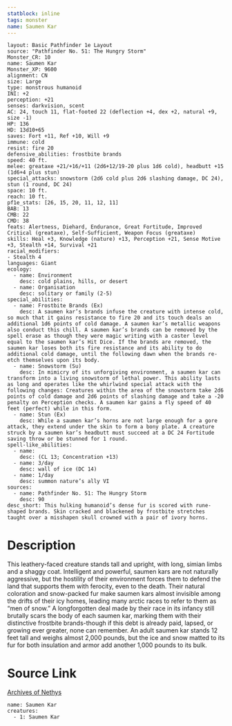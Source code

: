 ```yaml
---
statblock: inline
tags: monster
name: Saumen Kar
---
```

```statblock
layout: Basic Pathfinder 1e Layout
source: "Pathfinder No. 51: The Hungry Storm"
Monster_CR: 10
name: Saumen Kar
Monster_XP: 9600
alignment: CN
size: Large
type: monstrous humanoid
INI: +2
perception: +21
senses: darkvision, scent
AC: 24, touch 11, flat-footed 22 (deflection +4, dex +2, natural +9, size -1)
HP: 136
HD: 13d10+65
saves: Fort +11, Ref +10, Will +9
immune: cold
resist: fire 20
defensive_abilities: frostbite brands
speed: 40 ft.
melee: greataxe +21/+16/+11 (2d6+12/19-20 plus 1d6 cold), headbutt +15 (1d6+4 plus stun)
special_attacks: snowstorm (2d6 cold plus 2d6 slashing damage, DC 24), stun (1 round, DC 24)
space: 10 ft.
reach: 10 ft.
pf1e_stats: [26, 15, 20, 11, 12, 11]
BAB: 13
CMB: 22
CMD: 38
feats: Alertness, Diehard, Endurance, Great Fortitude, Improved Critical (greataxe), Self-Sufficient, Weapon Focus (greataxe)
skills: Heal +3, Knowledge (nature) +13, Perception +21, Sense Motive +3, Stealth +14, Survival +21
racial_modifiers:
- Stealth 4
languages: Giant
ecology:
  - name: Environment
    desc: cold plains, hills, or desert
  - name: Organisation
    desc: solitary or family (2-5)
special_abilities:
  - name: Frostbite Brands (Ex)
    desc: A saumen kar’s brands infuse the creature with intense cold, so much that it gains resistance to fire 20 and its touch deals an additional 1d6 points of cold damage. A saumen kar’s metallic weapons also conduct this chill. A saumen kar’s brands can be removed by the spell erase as though they were magic writing with a caster level equal to the saumen kar’s Hit Dice. If the brands are removed, the saumen kar loses both its fire resistance and its ability to do additional cold damage, until the following dawn when the brands re-etch themselves upon its body.
  - name: Snowstorm (Su)
    desc: In mimicry of its unforgiving environment, a saumen kar can transform into a living snowstorm of lethal power. This ability lasts as long and operates like the whirlwind special attack with the following changes: Creatures within the area of the snowstorm take 2d6 points of cold damage and 2d6 points of slashing damage and take a -20 penalty on Perception checks. A saumen kar gains a fly speed of 40 feet (perfect) while in this form.
  - name: Stun (Ex)
    desc: While a saumen kar’s horns are not large enough for a gore attack, they extend under the skin to form a bony plate. A creature struck by a saumen kar’s headbutt must succeed at a DC 24 Fortitude saving throw or be stunned for 1 round.
spell-like_abilities:
  - name:
    desc: (CL 13; Concentration +13)
  - name: 3/day
    desc: wall of ice (DC 14)
  - name: 1/day
    desc: summon nature’s ally VI
sources:
  - name: Pathfinder No. 51: The Hungry Storm
    desc: 90
desc_short: This hulking humanoid’s dense fur is scored with rune-shaped brands. Skin cracked and blackened by frostbite stretches taught over a misshapen skull crowned with a pair of ivory horns.
```
# Description
This leathery-faced creature stands tall and upright, with long, simian limbs and a shaggy coat. Intelligent and powerful, saumen kars are not naturally aggressive, but the hostility of their environment forces them to defend the land that supports them with ferocity, even to the death. Their natural coloration and snow-packed fur make saumen kars almost invisible among the drifts of their icy homes, leading many arctic races to refer to them as “men of snow.” A longforgotten deal made by their race in its infancy still brutally scars the body of each saumen kar, marking them with their distinctive frostbite brands-though if this debt is already paid, lapsed, or growing ever greater, none can remember. An adult saumen kar stands 12 feet tall and weighs almost 2,000 pounds, but the ice and snow matted to its fur for both insulation and armor add another 1,000 pounds to its bulk.
# Source Link
[Archives of Nethys](https://aonprd.com/MonsterDisplay.aspx?ItemName=Saumen%20Kar)
```encounter-table
name: Saumen Kar
creatures:
  - 1: Saumen Kar
```
